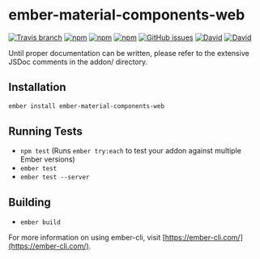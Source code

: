 # ember-material-components-web

[![Travis branch](https://img.shields.io/travis/secondstreet/ember-material-components-web/master.svg)](https://travis-ci.org/secondstreet/ember-material-components-web)
[![npm](https://img.shields.io/npm/dw/ember-material-components-web.svg)]()
[![npm](https://img.shields.io/npm/v/ember-material-components-web.svg)]()
[![npm](https://img.shields.io/npm/l/ember-material-components-web.svg)]()
[![GitHub issues](https://img.shields.io/github/issues/secondstreet/ember-material-components-web.svg)]()
[![David](https://img.shields.io/david/dev/secondstreet/ember-material-components-web.svg)]()
[![David](https://img.shields.io/david/secondstreet/ember-material-components-web.svg)]()

Until proper documentation can be written, please refer to the extensive JSDoc comments in the addon/ directory.

## Installation

```sh
ember install ember-material-components-web
```

## Running Tests

* `npm test` (Runs `ember try:each` to test your addon against multiple Ember versions)
* `ember test`
* `ember test --server`

## Building

* `ember build`

For more information on using ember-cli, visit [https://ember-cli.com/](https://ember-cli.com/).
